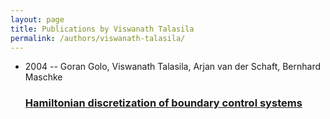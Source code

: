 ```yaml
---
layout: page
title: Publications by Viswanath Talasila
permalink: /authors/viswanath-talasila/
---
```


<ul class="post-list">

  <li>
    <span class="post-meta">2004 -- Goran Golo, Viswanath Talasila, Arjan van der Schaft, Bernhard Maschke</span>
    <h3><a class="post-link" href="../../hamiltonian-discretization-of-boundary-control-systems">Hamiltonian discretization of boundary control systems</a></h3>
  </li>
</ul>
